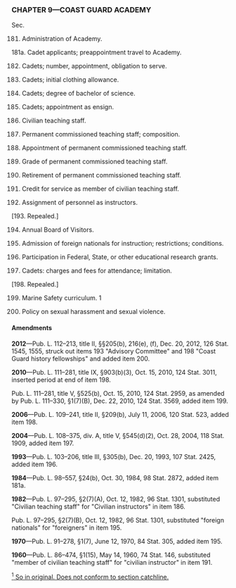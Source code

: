 ### **CHAPTER 9—COAST GUARD ACADEMY** ###

Sec.

181. Administration of Academy.

181a. Cadet applicants; preappointment travel to Academy.

182. Cadets; number, appointment, obligation to serve.

183. Cadets; initial clothing allowance.

184. Cadets; degree of bachelor of science.

185. Cadets; appointment as ensign.

186. Civilian teaching staff.

187. Permanent commissioned teaching staff; composition.

188. Appointment of permanent commissioned teaching staff.

189. Grade of permanent commissioned teaching staff.

190. Retirement of permanent commissioned teaching staff.

191. Credit for service as member of civilian teaching staff.

192. Assignment of personnel as instructors.

[193. Repealed.]

194. Annual Board of Visitors.

195. Admission of foreign nationals for instruction; restrictions; conditions.

196. Participation in Federal, State, or other educational research grants.

197. Cadets: charges and fees for attendance; limitation.

[198. Repealed.]

199. Marine Safety curriculum. 1

200. Policy on sexual harassment and sexual violence.

#### Amendments ####

**2012**—Pub. L. 112–213, title II, §§205(b), 216(e), (f), Dec. 20, 2012, 126 Stat. 1545, 1555, struck out items 193 "Advisory Committee" and 198 "Coast Guard history fellowships" and added item 200.

**2010**—Pub. L. 111–281, title IX, §903(b)(3), Oct. 15, 2010, 124 Stat. 3011, inserted period at end of item 198.

Pub. L. 111–281, title V, §525(b), Oct. 15, 2010, 124 Stat. 2959, as amended by Pub. L. 111–330, §1(7)(B), Dec. 22, 2010, 124 Stat. 3569, added item 199.

**2006**—Pub. L. 109–241, title II, §209(b), July 11, 2006, 120 Stat. 523, added item 198.

**2004**—Pub. L. 108–375, div. A, title V, §545(d)(2), Oct. 28, 2004, 118 Stat. 1909, added item 197.

**1993**—Pub. L. 103–206, title III, §305(b), Dec. 20, 1993, 107 Stat. 2425, added item 196.

**1984**—Pub. L. 98–557, §24(b), Oct. 30, 1984, 98 Stat. 2872, added item 181a.

**1982**—Pub. L. 97–295, §2(7)(A), Oct. 12, 1982, 96 Stat. 1301, substituted "Civilian teaching staff" for "Civilian instructors" in item 186.

Pub. L. 97–295, §2(7)(B), Oct. 12, 1982, 96 Stat. 1301, substituted "foreign nationals" for "foreigners" in item 195.

**1970**—Pub. L. 91–278, §1(7), June 12, 1970, 84 Stat. 305, added item 195.

**1960**—Pub. L. 86–474, §1(15), May 14, 1960, 74 Stat. 146, substituted "member of civilian teaching staff" for "civilian instructor" in item 191.

[<sup>1</sup> So in original. Does not conform to section catchline.](#CHAPTER9_1)
